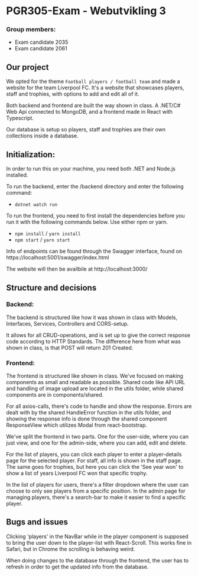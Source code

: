 # PGR305-Exam - Webutvikling 3

### Group members:
* Exam candidate 2035
* Exam candidate 2061

## Our project
We opted for the theme `Football players / football team` and made a website for the team Liverpool FC. It's a website that showcases players, staff and trophies, with options to add and edit all of it. 

Both backend and frontend are built the way shown in class. A .NET/C# Web Api connected to MongoDB, and a frontend made in React with Typescript.

Our database is setup so players, staff and trophies are their own collections inside a database. 


## Initialization:
In order to run this on your machine, you need both .NET and Node.js installed. 

To run the backend, enter the /backend directory and enter the following command:
- `dotnet watch run`

To run the frontend, you need to first install the dependencies before you run it with the following commands below. Use either npm or yarn.
- `npm install` / `yarn install`
- `npm start` / `yarn start`

Info of endpoints can be found through the Swagger interface, found on https://localhost:5001/swagger/index.html

The website will then be availbile at http://localhost:3000/

## Structure and decisions

### Backend:
The backend is structured like how it was shown in class with Models, Interfaces, Services, Controllers and CORS-setup. 

It allows for all CRUD-operations, and is set up to give the correct response code according to HTTP Standards. The difference here from what was shown in class, is that POST will return 201 Created.

### Frontend:
The frontend is structured like shown in class. We've focused on making components as small and readable as possible. Shared code like API URL and handling of image upload are located in the utils folder, while shared components are in components/shared. 

For all axios-calls, there's code to handle and show the response. Errors are dealt with by the shared HandleError function in the utils folder, and showing the response info is done through the shared component ResponseView which utilizes Modal from react-bootstrap.

We've split the frontend in two parts. One for the user-side, where you can just view, and one for the admin-side, where you can add, edit and delete.

For the list of players, you can click each player to enter a player-details page for the selected player. For staff, all info is shown in the staff page. The same goes for trophies, but here you can click the 'See year won' to show a list of years Liverpool FC won that specific trophy.

In the list of players for users, there's a filter dropdown where the user can choose to only see players from a specific position. In the admin page for managing players, there's a search-bar to make it easier to find a specific player.

## Bugs and issues
Clicking 'players' in the NavBar while in the player component is supposed to bring the user down to the player-list with React-Scroll. This works fine in Safari, but in Chrome the scrolling is behaving weird. 

When doing changes to the database through the frontend, the user has to refresh in order to get the updated info from the database.
